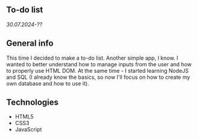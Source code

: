 ## To-do list
_30.07.2024-??_

## General info
This time I decided to make a to-do list. Another simple app, I know.
I wanted to better understand how to manage inputs from the user and how to properly use HTML DOM.
At the same time - I started learning NodeJS and SQL (I already know the basics, so now I'll focus on how to create my own database and how to use it).

## Technologies
* HTML5
* CSS3
* JavaScript
